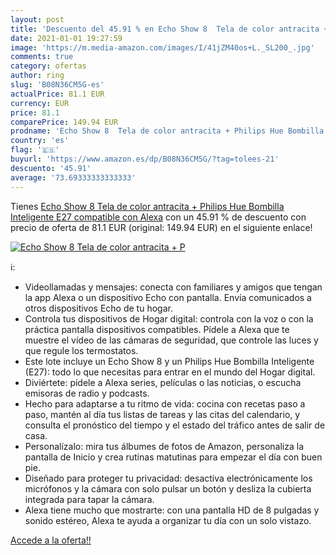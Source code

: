 ```yaml
---
layout: post
title: 'Descuento del 45.91 % en Echo Show 8  Tela de color antracita + P'
date: 2021-01-01 19:27:59
image: 'https://m.media-amazon.com/images/I/41jZM40os+L._SL200_.jpg'
comments: true
category: ofertas
author: ring
slug: 'B08N36CM5G-es'
actualPrice: 81.1 EUR
currency: EUR
price: 81.1
comparePrice: 149.94 EUR
prodname: 'Echo Show 8  Tela de color antracita + Philips Hue Bombilla Inteligente  E27   compatible con Alexa'
country: 'es'
flag: '🇪🇸'
buyurl: 'https://www.amazon.es/dp/B08N36CM5G/?tag=tolees-21'
descuento: '45.91'
average: '73.69333333333333'
---
```


Tienes [Echo Show 8  Tela de color antracita + Philips Hue Bombilla Inteligente  E27   compatible con Alexa](https://www.amazon.es/dp/B08N36CM5G/?tag=tolees-21) con un 45.91 % de descuento con precio de oferta de 81.1 EUR (original: 149.94 EUR) en el siguiente enlace!

[![Echo Show 8  Tela de color antracita + P](https://m.media-amazon.com/images/I/41jZM40os+L._SL200_.jpg)](https://www.amazon.es/dp/B08N36CM5G/?tag=tolees-21)

ℹ️:

- Videollamadas y mensajes: conecta con familiares y amigos que tengan la app Alexa o un dispositivo Echo con pantalla. Envía comunicados a otros dispositivos Echo de tu hogar.
- Controla tus dispositivos de Hogar digital: controla con la voz o con la práctica pantalla dispositivos compatibles. Pídele a Alexa que te muestre el vídeo de las cámaras de seguridad, que controle las luces y que regule los termostatos.
- Este lote incluye un Echo Show 8 y un Philips Hue Bombilla Inteligente (E27): todo lo que necesitas para entrar en el mundo del Hogar digital.
- Diviértete: pídele a Alexa series, películas o las noticias, o escucha emisoras de radio y podcasts.
- Hecho para adaptarse a tu ritmo de vida: cocina con recetas paso a paso, mantén al día tus listas de tareas y las citas del calendario, y consulta el pronóstico del tiempo y el estado del tráfico antes de salir de casa.
- Personalízalo: mira tus álbumes de fotos de Amazon, personaliza la pantalla de Inicio y crea rutinas matutinas para empezar el día con buen pie.
- Diseñado para proteger tu privacidad: desactiva electrónicamente los micrófonos y la cámara con solo pulsar un botón y desliza la cubierta integrada para tapar la cámara.
- Alexa tiene mucho que mostrarte: con una pantalla HD de 8 pulgadas y sonido estéreo, Alexa te ayuda a organizar tu día con un solo vistazo.

[Accede a la oferta!!](https://www.amazon.es/dp/B08N36CM5G/?tag=tolees-21)
